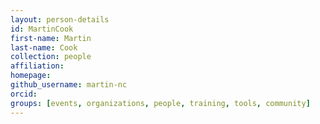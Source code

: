 ```yaml
---
layout: person-details
id: MartinCook
first-name: Martin
last-name: Cook
collection: people
affiliation:
homepage:
github_username: martin-nc
orcid:
groups: [events, organizations, people, training, tools, community]
---
```

